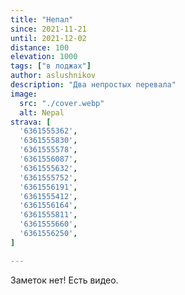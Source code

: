 ```yaml
---
title: "Непал"
since: 2021-11-21
until: 2021-12-02
distance: 100
elevation: 1000
tags: ["в лоджах"]
author: aslushnikov
description: "Два непростых перевала"
image:
  src: "./cover.webp"
  alt: Nepal
strava: [
  '6361555362',
  '6361555830',
  '6361555578',
  '6361556087',
  '6361555632',
  '6361555752',
  '6361556191',
  '6361555412',
  '6361556164',
  '6361555811',
  '6361555660',
  '6361556250',
]

---
```

Заметок нет! Есть видео.